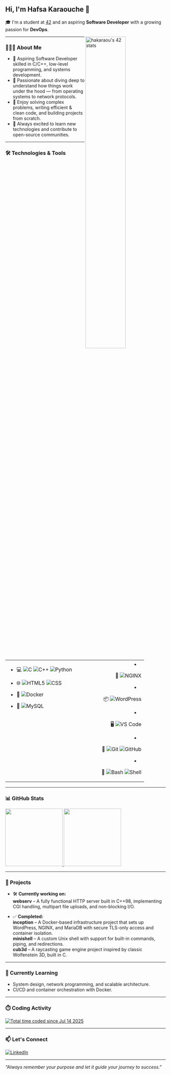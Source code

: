 ## Hi, I'm Hafsa Karaouche 👋

🎓 I'm a student at [42](https://42.fr/) and an aspiring **Software Developer** with a growing passion for **DevOps**.

<a href="https://github.com/oakoudad/badge42">
  <img align="right" width="50%" src="https://badge.mediaplus.ma/greenbinary/hakaraou" alt="hakaraou's 42 stats" />
</a>

---

### 👩🏻‍💻 About Me

- 🚀 Aspiring Software Developer skilled in C/C++, low-level programming, and systems development.
- 🧠 Passionate about diving deep to understand how things work under the hood — from operating systems to network protocols.
- 🔧 Enjoy solving complex problems, writing efficient & clean code, and building projects from scratch.
- 🌱 Always excited to learn new technologies and contribute to open-source communities.

---

### 🛠️ Technologies & Tools

<table width="100%">
  <tr>
    <td width="50%" valign="top">

- 💻 ![C](https://img.shields.io/badge/-C-333333?style=flat&logo=c) ![C++](https://img.shields.io/badge/-C++-00599C?style=flat&logo=c%2B%2B&logoColor=white) ![Python](https://img.shields.io/badge/-Python-3776AB?style=flat&logo=python&logoColor=white)  
- 🌐 ![HTML5](https://img.shields.io/badge/-HTML5-E34F26?style=flat&logo=html5&logoColor=white) ![CSS](https://img.shields.io/badge/-CSS3-1572B6?style=flat&logo=css3&logoColor=white)  
- 🐳 ![Docker](https://img.shields.io/badge/-Docker-2496ED?style=flat&logo=docker&logoColor=white)  
- 🐬 ![MySQL](https://img.shields.io/badge/-MySQL-4479A1?style=flat&logo=mysql&logoColor=white)  

    </td>
    <td width="50%" valign="top" align="right">

- 🚦 ![NGINX](https://img.shields.io/badge/-NGINX-009639?style=flat&logo=nginx&logoColor=white)  
- 📦 ![WordPress](https://img.shields.io/badge/-WordPress-21759B?style=flat&logo=wordpress&logoColor=white)  
- 🖥️ ![VS Code](https://img.shields.io/badge/-VS%20Code-007ACC?style=flat&logo=visual-studio-code&logoColor=white)  
- 🔧 ![Git](https://img.shields.io/badge/-Git-F05032?style=flat&logo=git&logoColor=white) ![GitHub](https://img.shields.io/badge/-GitHub-181717?style=flat&logo=github&logoColor=white)  
- 🐚 ![Bash](https://img.shields.io/badge/-Bash-4EAA25?style=flat&logo=gnu-bash&logoColor=white) ![Shell](https://img.shields.io/badge/-Shell-121011?style=flat&logo=gnu-bash&logoColor=white)  

    </td>
  </tr>
</table>

---

### 📊 GitHub Stats

<a href="https://github.com/Hakaraou">
  <img height="180em" src="https://github-readme-stats.vercel.app/api?username=Hakaraou&theme=merko&show_icons=true" />
  <img height="180em" src="https://github-readme-stats.vercel.app/api/top-langs/?username=Hakaraou&theme=merko&layout=compact" />
</a>

---

### 🚀 Projects

- 🛠️ **Currently working on:**  
  **webserv** – A fully functional HTTP server built in C++98, implementing CGI handling, multipart file uploads, and non-blocking I/O.

- ✅ **Completed:**  
  **inception** – A Docker-based infrastructure project that sets up WordPress, NGINX, and MariaDB with secure TLS-only access and container isolation.  
  **minishell** – A custom Unix shell with support for built-in commands, piping, and redirections.  
  **cub3d** – A raycasting game engine project inspired by classic Wolfenstein 3D, built in C.

---

### 🌱 Currently Learning

- System design, network programming, and scalable architecture.
- CI/CD and container orchestration with Docker.

---

### ⏱️ Coding Activity

<a href="https://wakatime.com/@fdcab04d-2093-4856-9148-73db9fe9c35e">
  <img src="https://wakatime.com/badge/user/fdcab04d-2093-4856-9148-73db9fe9c35e.svg" alt="Total time coded since Jul 14 2025" />
</a>

---

### 📫 Let's Connect

[![LinkedIn](https://img.shields.io/badge/-Hafsa%20Karaouche-blue?style=flat-square&logo=Linkedin&logoColor=white&link=https://www.linkedin.com/in/hafsa-karaouche/)](https://www.linkedin.com/in/hafsa-karaouche/)

---

_“Always remember your purpose and let it guide your journey to success.”_
